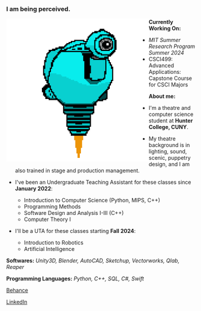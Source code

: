 ### I am being perceived. 

<!-- ![SAM.gif](https://github.com/lxwooxy/lxwooxy/blob/main/SAM.gif) -->

<img src="https://github.com/lxwooxy/lxwooxy/blob/main/SAM.gif" width=380 height=380 align="left"> 

**Currently Working On:** 
 * _MIT Summer Research Program Summer 2024_
 * CSCI499: Advanced Applications: Capstone Course for CSCI Majors 

**About me:**

* I'm a theatre and computer science student at **Hunter College, CUNY**.

* My theatre background is in lighting, sound, scenic, puppetry design, and I am also trained in stage and production management.  

* I've been an Undergraduate Teaching Assistant for these classes since **January 2022**: 

  * Introduction to Computer Science (Python, MIPS, C++)
  * Programming Methods
  * Software Design and Analysis I-III (C++)
  * Computer Theory I

* I'll be a UTA for these classes starting **Fall 2024**: 

  * Introduction to Robotics
  * Artificial Intelligence

**Softwares:** _Unity3D, Blender, AutoCAD, Sketchup, Vectorworks, Qlab, Reaper_

**Programming Languages:** _Python, C++, SQL, C#, Swift_

[Behance](https://www.behance.net/georginawooxy)  

[LinkedIn](https://www.linkedin.com/in/georginawooxy/)





